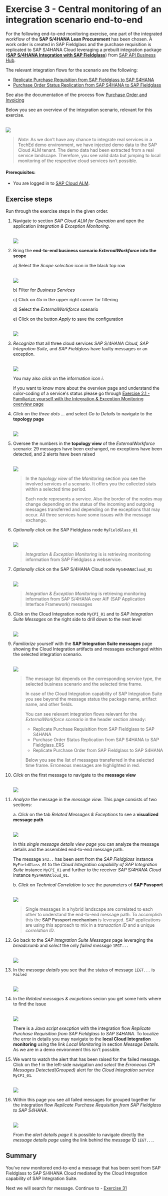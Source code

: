 # Exercise 3 - Central monitoring of an integration scenario end-to-end

For the following end-to-end monitoring exercise, one part of the integrated workflow of the **SAP S/4HANA Lean Procurement** has been chosen. A work order is created in SAP Fieldglass and the purchase requisition is replicated to SAP S/4HANA Cloud leveraging a prebuilt integration package (**[SAP S/4HANA Integration with SAP Fieldglass](https://api.sap.com/package/SAPS4HANAintegrationwithSAPFieldglass/overview)**) from [SAP API Business Hub](https://api.sap.com/). 

The relevant integration flows for the scenario are the following:
- [Replicate Purchase Requisition from SAP Fieldglass to SAP S4HANA](https://api.sap.com/integrationflow/Replicate_Purchase_Requisition_from_Fieldglass_to_S4HANA)
- [Purchase Order Status Replication from SAP S4HANA to SAP Fieldglass](https://api.sap.com/integrationflow/Purchase_Order_Status_Replication_from_S4HANA_to_Fieldglass)


See also the documentation of the process flow [Purchase Order and Invoicing](https://help.sap.com/docs/SAP_FIELDGLASS_INTEGRATION/bf3d1caf8c1f4f69801b37a45ac1d1b3/046b0d5f642346bd8624f1b741956585.html)

Below you see an overview of the integration scenario, relevant for this exercise.

<br>![](/exercises/ex3/images/IMDiagramFieldglassS4Int.png)

>
> *Note*: As we don’t have any chance to integrate real services in a TechEd demo environment, we have injected demo data to the SAP Cloud ALM tenant. The demo data had been extracted from a real service landscape. Therefore, you see valid data but jumping to local monitoring of the respective cloud services isn’t possible.
>

#### Prerequisites:
- You are logged in to  [SAP Cloud ALM](https://teched22-cloudalm-003.eu10.alm.cloud.sap/launchpad#Shell-home).

## Exercise steps

Run through the exercise steps in the given order.

1.	Navigate to section *SAP Cloud ALM for Operation* and open the application *Integration & Exception Monitoring*.

     <br>![](/exercises/ex1/images/CALMLandingIntExMon.png)

2. Bring the **end-to-end business scenario *ExternalWorkforce* into the scope**

   a) Select the *Scope selection* icon in the black top row

     <br>![](/exercises/ex3/images/IMScopeSelectionWorkforce.png)

   b)  Filter for *Business Services*

   c)  Click on *Go* in the upper right corner for filtering

   d)  Select the *ExternalWorkforce* scenario

   e)  Click on the button *Apply* to save the configuration

     <br>![](/exercises/ex3/images/ScopeSelectionService.png)

3.	*Recognize* that all three cloud services *SAP S/4HANA Cloud, SAP Integration Suite*, and *SAP Fieldglass* have faulty messages or an exception.

     <br>![](/exercises/ex3/images/IMWorkforce.png)

     You may also *click* on the information icon *i*. 
     
     If you want to know more about the overview page and understand the color-coding of a service's status please go through [Exercise 2.1 - Familiarize yourself with the Integration & Exception Monitoring overview page](/exercise/ex2/ex21/)

4.	*Click* on the *three dots ...* and select *Go to Details* to navigate to the **topology page**

    <br>![](/exercises/ex3/images/IMOverviewSwitchToDetails.png) 
   
5.	Oversee the numbers in the **topology view** of the *ExternalWorkforce* scenario: 29 messages have been exchanged, no exceptions have been detected, and 2 alerts have been raised

    <br>![](/exercises/ex3/images/IMWorkforceTopology.png) 

    >
    > In the *topology view* of the *Monitoring* section you see the involved services of a scenario. It offers you the collected stats within a selected time period.
    >
    > Each node represents a service. Also the border of the nodes may change depending on the status of the incoming and outgoing messages transferred and depending on the exceptions that may occur. All three services have some issues with the message exchange.
    >
   
6.	*Optionally* *click* on the SAP Fieldglass node `MyFieldGlass_01`

    <br>![](/exercises/ex3/images/IMWorkforceTopoFieldglass.png) 
    
    > *Integration & Exception Monitoring* is is retrieving monitoring information from SAP Fieldglass a webservice.

7.	*Optionally* *click* on the SAP S/4HANA Cloud node `MyS4HANACloud_01`

    <br>![](/exercises/ex3/images/IMWorkforceTopoFieldglass.png) 
    
    > *Integration & Exception Monitoring* is retrieving monitoring information from SAP S/4HANA over AIF (SAP Application Interface Framework) messages
    
8.	Click on the Cloud Integration node `MyCPI_01` and to *SAP Integration Suite Messages* on the right side to drill down to the next level

    <br>![](/exercises/ex3/images/IMWorkforceTopoCPI.png) 
     
9.	*Familiarize* yourself with the **SAP Integration Suite messages** page showing the Cloud Integration artifacts and messages exchanged within the selected integration scenario.

    <br>![](/exercises/ex3/images/IMWorkforceCPIMessages.png) 

    >
    > The message list depends on the corresponding service type, the selected business scenario and the selected time frame. 
    >
    > In case of the Cloud Integration capability of SAP Integration Suite you see beyond the message status the package name, artifact name, and other fields.
    >
    > You can see relevant integration flows relevant for the *ExternalWorkforce scenario* in the header section already:
    > - Replicate Purchase Requisition from SAP Fieldglass to SAP S4HANA
    > - Purchase Order Status Replication from SAP S4HANA to SAP Fieldglass_ERS
    > - Replicate Purchase Order from SAP Fieldglass to SAP S4HANA
    >
    >
    > Below you see the list of messages transferred in the selected time frame. Erroneous messages are highlighted in red.
    >

10.	*Click* on the first message to navigate to the **message view**

    <br>![](/exercises/ex3/images/IMWorkforceFirstMessage.png) 

11. *Analyze* the message in the *message view*. This page consists of two sections:
     
     a. *Click* on the tab *Related Messages & Exceptions* to see a **visualized message path**

    <br>![](/exercises/ex3/images/IMWorkforceMessagePath.png) 

    In this *single message details view page* you can analyze the message details and the assembled end-to-end message path.

    The message `S43..` has been sent from the *SAP Fieldglass* instance `MyFieldGlass_01` to the *Cloud Integration capability of SAP Integration Suite* instance `MyCPI_01` and further to the receiver *SAP S/4HANA Cloud* instance `MyS4HANACloud_01`.
   
     b. *Click* on *Technical Correlation* to see the parameters of **SAP Passport**

    <br>![](/exercises/ex3/images/IMWorkforceSAPPassport.png)
    
    >
    > Single messages in a hybrid landscape are correlated to each other to understand the end-to-end message path. To accomplish this the **SAP Passport mechanism** is leveraged. SAP applications are using this approach to mix in a *transaction ID* and a unique *correlation ID*.
    > 
   
12. Go back to the *SAP Integration Suite Messages* page leveraging the *breadcrumb* and *select* the only *failed message* `1EGT...`

     <br>![](/exercises/ex3/images/IMWorkforceFailedMessage.png)
     
13. In the *message details* you see that the status of message `1EGT...` is `Failed`

     <br>![](/exercises/ex3/images/IMWorkforceMessageDetailsFailed.png)

14. In the *Related messages & excpetions* secion you get some hints where to find the issue

    <br>![](/exercises/ex3/images/IMWorkforceFailedMessagePath.png)

    There is a *Java script execption* with the integration flow *Replicate Purchase Requisition from SAP Fieldglass to SAP S4HANA*. To localize the error in details you may navigate to the **local Cloud Integration monitoring** using the link *Local Monitoring* in section *Message Details*. As we are in a demo environment this isn't possible.
    
15. We want to watch the alert that has been raised for the failed message. Click on the **!** in the left-side navigation and *select* the *Erroneous CPI Messages Detected(Grouped)* alert for the *Cloud Integration service* `MyCPI_01`.

    <br>![](/exercises/ex3/images/IMWorkforceAlertingFailedMessage.png)
    
16. Within this page you see all failed messages for grouped together for the integration flow *Replicate Purchase Requisition from SAP Fieldglass to SAP S4HANA*.

    <br>![](/exercises/ex3/images/IMWorkforceAlertingFailedMessageDetails.png)
    
    From the *alert details page* it is possible to navigate directly the *message details page* using the link behind the *message ID* `1EGT...`.
    

## Summary

You've now monitored end-to-end a message that has been sent from SAP Fieldglass to SAP S/4HANA Cloud mediated by the Cloud Integration capability of SAP Integration Suite.

Next we will search for message. Continue to - [Exercise 31](../ex31/readme.md)

